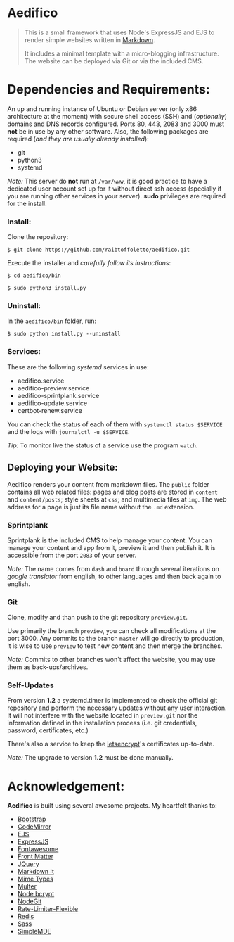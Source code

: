 <!--
#####################################################################
#                                                                   #
# Copyright (c) 2019 Raí B. Toffoletto (https://toffoletto.me)      #
#                                                                   #
# This program is free software; you can redistribute it and/or     #
# modify it under the terms of the GNU General Public               #
# License as published by the Free Software Foundation; either      #
# version 2 of the License, or (at your option) any later version.  #
#                                                                   #
# This program is distributed in the hope that it will be useful,   #
# but WITHOUT ANY WARRANTY; without even the implied warranty of    #
# MERCHANTABILITY or FITNESS FOR A PARTICULAR PURPOSE.  See the GNU #
# General Public License for more details.                          #
#                                                                   #
# You should have received a copy of the GNU General Public         #
# License along with this program; if not, write to the             #
# Free Software Foundation, Inc., 51 Franklin Street, Fifth Floor,  #
# Boston, MA 02110-1301 USA                                         #
#                                                                   #
# Authored by: Raí B. Toffoletto <rai@toffoletto.me>                #
#                                                                   #
#####################################################################
-->

# Aedifico

> This is a small framework that uses Node's ExpressJS and EJS to render simple websites written in [Markdown](https://www.markdownguide.org/).
>
> It includes a minimal template with a micro-blogging infrastructure. The website can be deployed via Git or via the included CMS.

# Dependencies and Requirements:
An up and running instance of Ubuntu or Debian server (only x86 architecture at the moment) with secure shell access (SSH) and (*optionally*) domains and DNS records configured. Ports 80, 443, 2083 and 3000 must **not** be in use by any other software. Also, the following packages are required (*and they are usually already installed*):

- git
- python3
- systemd

*Note:* This server do **not** run at `/var/www`, it is good practice to have a dedicated user account set up for it without direct ssh access (specially if you are running other services in your server). **sudo** privileges are required for the install.

### Install:
Clone the repository:

`$ git clone https://github.com/raibtoffoletto/aedifico.git`

Execute the installer and *carefully follow its instructions*:

`$ cd aedifico/bin`

`$ sudo python3 install.py`

### Uninstall:
In the `aedifico/bin` folder, run:

`$ sudo python install.py --uninstall`

### Services:
These are the following *systemd* services in use:

- aedifico.service
- aedifico-preview.service
- aedifico-sprintplank.service
- aedifico-update.service
- certbot-renew.service

You can check the status of each of them with `systemctl status $SERVICE` and the logs with `journalctl -u $SERVICE`.

*Tip:* To monitor live the status of a service use the program `watch`.

## Deploying your Website:

Aedifico renders your content from markdown files. The `public` folder contains all web related files: pages and blog posts are stored in `content` and `content/posts`; style sheets at `css`; and multimedia files at `img`. The web address for a page is just its file name without the `.md` extension.

### Sprintplank

Sprintplank is the included CMS to help manage your content. You can manage your content and app from it, preview it and then publish it. It is accessible from the port `2083` of your server.

*Note:* The name comes from `dash` and `board` through several iterations on *google translator* from english, to other languages and then back again to english.

### Git
Clone, modify and than push to the git repository `preview.git`.

Use primarily the branch `preview`, you can check all modifications at the port 3000. Any commits to the branch `master` will go directly to production, it is wise to use `preview` to test new content and then merge the branches.

*Note:* Commits to other branches won't affect the website, you may use them as back-ups/archives.

### Self-Updates

From version **1.2** a systemd.timer is implemented to check the official git repository and perform the necessary updates without any user interaction. It will not interfere with the website located in `preview.git` nor the information defined in the installation process (i.e. git credentials, password, certificates, etc.)

There's also a service to keep the [letsencrypt](https://letsencrypt.org/)'s certificates up-to-date.

*Note:* The upgrade to version **1.2** must be done manually.

# Acknowledgement:
**Aedifico** is built using several awesome projects.
My heartfelt thanks to:

- [Bootstrap](https://getbootstrap.com)
- [CodeMirror](https://codemirror.net)
- [EJS](https://ejs.co)
- [ExpressJS](https://expressjs.com)
- [Fontawesome](https://fontawesome.com)
- [Front Matter](https://github.com/jxson/front-matter)
- [JQuery](https://jquery.com)
- [Markdown It](https://github.com/markdown-it/markdown-it)
- [Mime Types](https://github.com/jshttp/mime-types)
- [Multer](https://github.com/expressjs/multer)
- [Node bcrypt](https://github.com/kelektiv/node.bcrypt.js)
- [NodeGit](https://www.nodegit.org)
- [Rate-Limiter-Flexible](https://github.com/animir/node-rate-limiter-flexible)
- [Redis](https://redis.io/)
- [Sass](https://sass-lang.com)
- [SimpleMDE](https://simplemde.com)